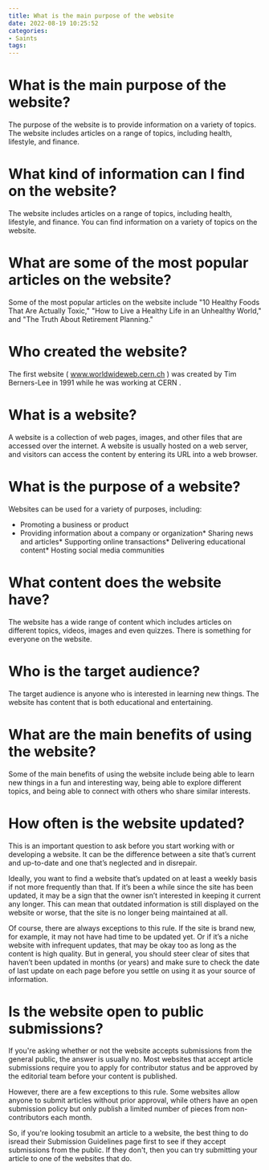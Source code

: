 ```yaml
---
title: What is the main purpose of the website
date: 2022-08-19 10:25:52
categories:
- Saints
tags:
---
```



#  What is the main purpose of the website?

The purpose of the website is to provide information on a variety of topics. The website includes articles on a range of topics, including health, lifestyle, and finance.

# What kind of information can I find on the website?

The website includes articles on a range of topics, including health, lifestyle, and finance. You can find information on a variety of topics on the website.

# What are some of the most popular articles on the website?

Some of the most popular articles on the website include "10 Healthy Foods That Are Actually Toxic," "How to Live a Healthy Life in an Unhealthy World," and "The Truth About Retirement Planning."

#  Who created the website?

The first website ( www.worldwideweb.cern.ch ) was created by Tim Berners-Lee in 1991 while he was working at CERN .

# What is a website?

A website is a collection of web pages, images, and other files that are accessed over the internet. A website is usually hosted on a web server, and visitors can access the content by entering its URL into a web browser.

# What is the purpose of a website?

Websites can be used for a variety of purposes, including:

* Promoting a business or product
* Providing information about a company or organization* Sharing news and articles* Supporting online transactions* Delivering educational content* Hosting social media communities

#  What content does the website have?

The website has a wide range of content which includes articles on different topics, videos, images and even quizzes. There is something for everyone on the website.

# Who is the target audience?

The target audience is anyone who is interested in learning new things. The website has content that is both educational and entertaining.

# What are the main benefits of using the website?

Some of the main benefits of using the website include being able to learn new things in a fun and interesting way, being able to explore different topics, and being able to connect with others who share similar interests.

#  How often is the website updated?

This is an important question to ask before you start working with or developing a website. It can be the difference between a site that’s current and up-to-date and one that’s neglected and in disrepair.

Ideally, you want to find a website that’s updated on at least a weekly basis if not more frequently than that. If it’s been a while since the site has been updated, it may be a sign that the owner isn’t interested in keeping it current any longer. This can mean that outdated information is still displayed on the website or worse, that the site is no longer being maintained at all.

Of course, there are always exceptions to this rule. If the site is brand new, for example, it may not have had time to be updated yet. Or if it’s a niche website with infrequent updates, that may be okay too as long as the content is high quality. But in general, you should steer clear of sites that haven’t been updated in months (or years) and make sure to check the date of last update on each page before you settle on using it as your source of information.

#  Is the website open to public submissions?

If you're asking whether or not the website accepts submissions from the general public, the answer is usually no. Most websites that accept article submissions require you to apply for contributor status and be approved by the editorial team before your content is published.

However, there are a few exceptions to this rule. Some websites allow anyone to submit articles without prior approval, while others have an open submission policy but only publish a limited number of pieces from non-contributors each month.

So, if you're looking tosubmit an article to a website, the best thing to do isread their Submission Guidelines page first to see if they accept submissions from the public. If they don't, then you can try submitting your article to one of the websites that do.